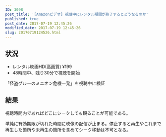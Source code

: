 ```yaml
---
ID: 3098
post_title: '[Amazonビデオ] 視聴中にレンタル期間が終了するとどうなるのか'
published: true
post_date: 2017-07-19 12:45:26
modified_date: 2017-07-19 12:45:26
slug: 20170719124526.html
---
```

<h2>状況</h2>

<ul>
<li>レンタル映画HD(高画質) ¥199</li>
<li>48時間中、残り30分で視聴を開始</li>
</ul>

「怪盗グルーのミニオン危機一発」を視聴中に検証

<h2>結果</h2>

視聴時間内であればどこにシークしても観ることが可能である。

単純に有効期限が切れた時間に映像の配信が止まる。停止すると再生やこれまで再生した箇所や未再生の箇所を含めてシーク移動は不可となる。